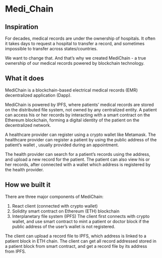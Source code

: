 ﻿# Medi_Chain
## Inspiration
For decades, medical records are under the ownership of hospitals. It often it takes days to request a hospital to transfer a record, and sometimes impossible to transfer across states/countries.

We want to change that. And that’s why we created MediChain - a true ownership of our medical records powered by blockchain technology.

## What it does
MediChain is a blockchain-based electrical medical records (EMR) decentralized application (Dapp).

MediChain is powered by IPFS, where patients’ medical records are stored on the distributed file system, not owned by any centralized entity. A patient can access his or her records by interacting with a smart contract on the Ethereum blockchain, forming a digital identity of the patient on the decentralized network.

A healthcare provider can register using a crypto wallet like Metamask. The healthcare provider can register a patient by using the public address of the patient’s wallet , usually provided during an appointment.

The health provider can search for a patient’s records using the address, and upload a new record for the patient. The patient can also view his or her records, after connected with a wallet which address is registered by the health provider.

## How we built it
There are three major components of MediChain:

1. React client (connected with crypto wallet)
2. Solidity smart contract on Ethereum (ETH) blockchain
3. Interplanetary file system (IPFS)
The client first connects with crypto wallet, and use smart contract to mint a patient or doctor block if the public address of the user’s wallet is not registered.

The client can upload a record file to IPFS, which address is linked to a patient block in ETH chain. The client can get all record addressed stored in a patient block from smart contract, and get a record file by its address from IPFS.

